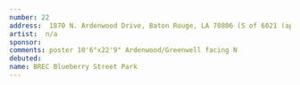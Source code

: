 ```yaml
---
number: 22
address:  1870 N. Ardenwood Drive, Baton Rouge, LA 70806 (S of 6021 (approx) Blueberry St)
artist:  n/a
sponsor:
comments: poster 10'6"x22'9" Ardenwood/Greenwell facing N
debuted: 
name: BREC Blueberry Street Park
---
```

